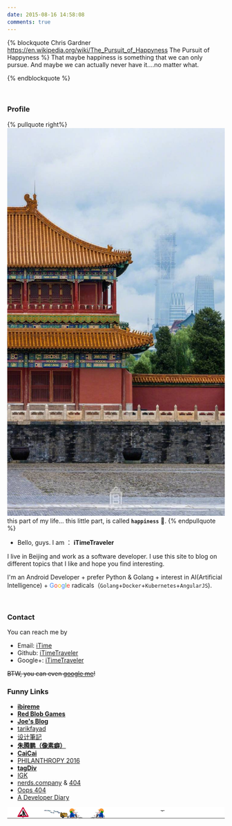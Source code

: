 ```yaml
---
date: 2015-08-16 14:58:08
comments: true
---
```


{% blockquote Chris Gardner https://en.wikipedia.org/wiki/The_Pursuit_of_Happyness The Pursuit of Happyness %}
That maybe happiness is something that we can only pursue. And maybe we can actually never have it....no matter what.

{% endblockquote %}

<br>


### Profile

{% pullquote right%}
![](/gallery/forbidden-city.jpg)
this part of my life... this little part, is called **`happiness`** 🎁.
{% endpullquote %}


- Bello, guys. I am ： **iTimeTraveler**


 I live in Beijing and work as a software developer. I use this site to blog on different topics that I like and hope you find interesting.


 I'm an Android Developer + prefer Python & Golang + interest in AI(Artificial Intelligence) + <span><font color="#4086F5">G</font></span><span><font color="#EB4132">o</font></span><span><font color="#FCBD00">o</font></span><span><font color="#4086F5">g</font></span><span><font color="#31A952">l</font></span><span><font color="#EB4132">e</font></span> radicals（`Golang`+`Docker`+`Kubernetes`+`AngularJS`).

<br>

### Contact

You can reach me by

- Email: [iTime](mailto:xuewenlong_2008@sina.com)
- Github: [iTimeTraveler](https://github.com/iTimeTraveler)
- Google+: [iTimeTraveler](https://plus.google.com/116515515454998359216﻿)

~~BTW, you can even [google me](https://www.google.com/search?q=itimetraveler)!~~

### Funny Links

- [**ibireme**](http://blog.ibireme.com/)
- [**Red Blob Games**](http://theory.stanford.edu/~amitp/GameProgramming/)
- [**Joe's Blog**](https://hijiangtao.github.io/)
- [tarikfayad](http://tarikfayad.com/)
- [设计筆記](https://biji.io/)
- [**朱腾鹏（像素癖）**](http://div63.com/index.html)
- [**CaiCai**](https://www.caicai.me/)
- [PHILANTHROPY 2016](https://www.palantir.com/philanthropy-engineering/annual-report/2016/#)
- [**tagDiv**](http://tagdiv.com/)
- [IGK](http://www.igkhair.com)
- [nerds.company](https://nerds.company/) & [404](https://nerds.company/404)
- [Oops 404](http://oops.re/)
- [A Developer Diary](http://www.adeveloperdiary.com/)





![So, if you got a dream, you gotta protect it.](/gallery/uconstruction.gif)


